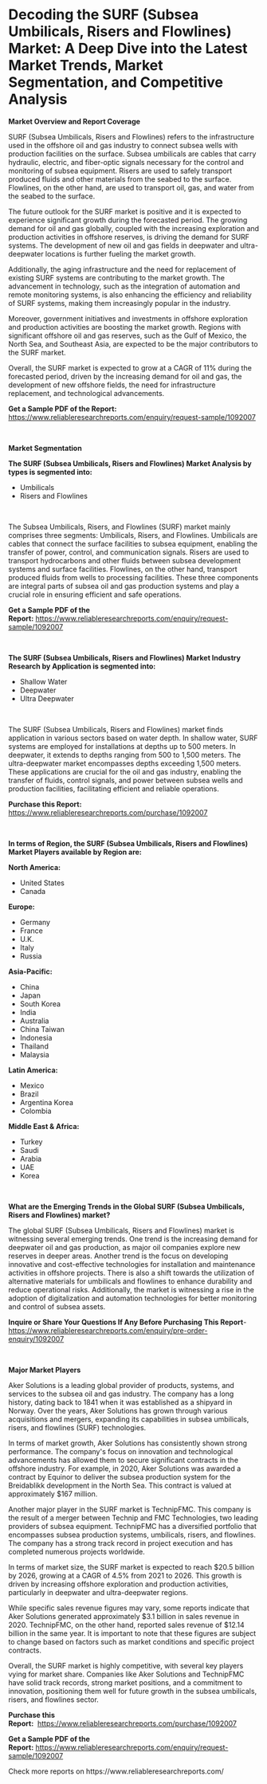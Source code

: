<p><h1>Decoding the SURF (Subsea Umbilicals, Risers and Flowlines) Market: A Deep Dive into the Latest Market Trends, Market Segmentation, and Competitive Analysis</h1></p><p><strong>Market Overview and Report Coverage</strong></p>
<p><p>SURF (Subsea Umbilicals, Risers and Flowlines) refers to the infrastructure used in the offshore oil and gas industry to connect subsea wells with production facilities on the surface. Subsea umbilicals are cables that carry hydraulic, electric, and fiber-optic signals necessary for the control and monitoring of subsea equipment. Risers are used to safely transport produced fluids and other materials from the seabed to the surface. Flowlines, on the other hand, are used to transport oil, gas, and water from the seabed to the surface.</p><p>The future outlook for the SURF market is positive and it is expected to experience significant growth during the forecasted period. The growing demand for oil and gas globally, coupled with the increasing exploration and production activities in offshore reserves, is driving the demand for SURF systems. The development of new oil and gas fields in deepwater and ultra-deepwater locations is further fueling the market growth.</p><p>Additionally, the aging infrastructure and the need for replacement of existing SURF systems are contributing to the market growth. The advancement in technology, such as the integration of automation and remote monitoring systems, is also enhancing the efficiency and reliability of SURF systems, making them increasingly popular in the industry.</p><p>Moreover, government initiatives and investments in offshore exploration and production activities are boosting the market growth. Regions with significant offshore oil and gas reserves, such as the Gulf of Mexico, the North Sea, and Southeast Asia, are expected to be the major contributors to the SURF market.</p><p>Overall, the SURF market is expected to grow at a CAGR of 11% during the forecasted period, driven by the increasing demand for oil and gas, the development of new offshore fields, the need for infrastructure replacement, and technological advancements.</p></p>
<p><strong>Get a Sample PDF of the Report:</strong> <a href="https://www.reliableresearchreports.com/enquiry/request-sample/1092007">https://www.reliableresearchreports.com/enquiry/request-sample/1092007</a></p>
<p>&nbsp;</p>
<p><strong>Market Segmentation</strong></p>
<p><strong>The SURF (Subsea Umbilicals, Risers and Flowlines) Market Analysis by types is segmented into:</strong></p>
<p><ul><li>Umbilicals</li><li>Risers and Flowlines</li></ul></p>
<p>&nbsp;</p>
<p><p>The Subsea Umbilicals, Risers, and Flowlines (SURF) market mainly comprises three segments: Umbilicals, Risers, and Flowlines. Umbilicals are cables that connect the surface facilities to subsea equipment, enabling the transfer of power, control, and communication signals. Risers are used to transport hydrocarbons and other fluids between subsea development systems and surface facilities. Flowlines, on the other hand, transport produced fluids from wells to processing facilities. These three components are integral parts of subsea oil and gas production systems and play a crucial role in ensuring efficient and safe operations.</p></p>
<p><strong>Get a Sample PDF of the Report:</strong>&nbsp;<a href="https://www.reliableresearchreports.com/enquiry/request-sample/1092007">https://www.reliableresearchreports.com/enquiry/request-sample/1092007</a></p>
<p>&nbsp;</p>
<p><strong>The SURF (Subsea Umbilicals, Risers and Flowlines) Market Industry Research by Application is segmented into:</strong></p>
<p><ul><li>Shallow Water</li><li>Deepwater</li><li>Ultra Deepwater</li></ul></p>
<p>&nbsp;</p>
<p><p>The SURF (Subsea Umbilicals, Risers and Flowlines) market finds application in various sectors based on water depth. In shallow water, SURF systems are employed for installations at depths up to 500 meters. In deepwater, it extends to depths ranging from 500 to 1,500 meters. The ultra-deepwater market encompasses depths exceeding 1,500 meters. These applications are crucial for the oil and gas industry, enabling the transfer of fluids, control signals, and power between subsea wells and production facilities, facilitating efficient and reliable operations.</p></p>
<p><strong>Purchase this Report:</strong>&nbsp; <a href="https://www.reliableresearchreports.com/purchase/1092007">https://www.reliableresearchreports.com/purchase/1092007</a></p>
<p>&nbsp;</p>
<p><strong>In terms of Region, the SURF (Subsea Umbilicals, Risers and Flowlines) Market Players available by Region are:</strong></p>
<p>
    <p> <strong> North America: </strong>
        <ul>
            <li>United States</li>
            <li>Canada</li>
        </ul>
        </p> 
    <p> <strong> Europe: </strong>
        <ul>
            <li>Germany</li>
            <li>France</li>
            <li>U.K.</li>
            <li>Italy</li>
            <li>Russia</li>
        </ul>
        </p> 
    <p> <strong> Asia-Pacific: </strong>
        <ul>
            <li>China</li>
            <li>Japan</li>
            <li>South Korea</li>
            <li>India</li>
            <li>Australia</li>
            <li>China Taiwan</li>
            <li>Indonesia</li>
            <li>Thailand</li>
            <li>Malaysia</li>
        </ul>
        </p> 
    <p> <strong> Latin America: </strong>
        <ul>
            <li>Mexico</li>
            <li>Brazil</li>
            <li>Argentina Korea</li>
            <li>Colombia</li>
        </ul>
        </p> 
    <p> <strong> Middle East & Africa: </strong>
        <ul>
            <li>Turkey</li>
            <li>Saudi</li>
            <li>Arabia</li>
            <li>UAE</li>
            <li>Korea</li>
        </ul>
    </p>
    </p>
<p>&nbsp;</p>
<p><strong>What are the Emerging Trends in the Global SURF (Subsea Umbilicals, Risers and Flowlines) market?</strong></p>
<p><p>The global SURF (Subsea Umbilicals, Risers and Flowlines) market is witnessing several emerging trends. One trend is the increasing demand for deepwater oil and gas production, as major oil companies explore new reserves in deeper areas. Another trend is the focus on developing innovative and cost-effective technologies for installation and maintenance activities in offshore projects. There is also a shift towards the utilization of alternative materials for umbilicals and flowlines to enhance durability and reduce operational risks. Additionally, the market is witnessing a rise in the adoption of digitalization and automation technologies for better monitoring and control of subsea assets.</p></p>
<p><strong>Inquire or Share Your Questions If Any Before Purchasing This Report</strong>- <a href="https://www.reliableresearchreports.com/enquiry/pre-order-enquiry/1092007">https://www.reliableresearchreports.com/enquiry/pre-order-enquiry/1092007</a></p>
<p>&nbsp;</p>
<p><strong>Major Market Players</strong></p>
<p><p>Aker Solutions is a leading global provider of products, systems, and services to the subsea oil and gas industry. The company has a long history, dating back to 1841 when it was established as a shipyard in Norway. Over the years, Aker Solutions has grown through various acquisitions and mergers, expanding its capabilities in subsea umbilicals, risers, and flowlines (SURF) technologies.</p><p>In terms of market growth, Aker Solutions has consistently shown strong performance. The company's focus on innovation and technological advancements has allowed them to secure significant contracts in the offshore industry. For example, in 2020, Aker Solutions was awarded a contract by Equinor to deliver the subsea production system for the Breidablikk development in the North Sea. This contract is valued at approximately $167 million.</p><p>Another major player in the SURF market is TechnipFMC. This company is the result of a merger between Technip and FMC Technologies, two leading providers of subsea equipment. TechnipFMC has a diversified portfolio that encompasses subsea production systems, umbilicals, risers, and flowlines. The company has a strong track record in project execution and has completed numerous projects worldwide.</p><p>In terms of market size, the SURF market is expected to reach $20.5 billion by 2026, growing at a CAGR of 4.5% from 2021 to 2026. This growth is driven by increasing offshore exploration and production activities, particularly in deepwater and ultra-deepwater regions.</p><p>While specific sales revenue figures may vary, some reports indicate that Aker Solutions generated approximately $3.1 billion in sales revenue in 2020. TechnipFMC, on the other hand, reported sales revenue of $12.14 billion in the same year. It is important to note that these figures are subject to change based on factors such as market conditions and specific project contracts.</p><p>Overall, the SURF market is highly competitive, with several key players vying for market share. Companies like Aker Solutions and TechnipFMC have solid track records, strong market positions, and a commitment to innovation, positioning them well for future growth in the subsea umbilicals, risers, and flowlines sector.</p></p>
<p><strong>Purchase this Report:</strong>&nbsp;&nbsp;<a href="https://www.reliableresearchreports.com/purchase/1092007">https://www.reliableresearchreports.com/purchase/1092007</a></p>
<p></p>
<p><strong>Get a Sample PDF of the Report:</strong>&nbsp;<a href="https://www.reliableresearchreports.com/enquiry/request-sample/1092007">https://www.reliableresearchreports.com/enquiry/request-sample/1092007</a></p>
<p>Check more reports on https://www.reliableresearchreports.com/</p>